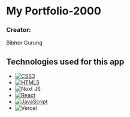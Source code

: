 # My Portfolio-2000
### Creator:
Bibhor Gurung

## Technologies used for this app
- [![CSS3](https://img.shields.io/badge/css3-%231572B6.svg?style=for-the-badge&logo=css3&logoColor=white)]()
- [![HTML5](https://img.shields.io/badge/html5-%23E34F26.svg?style=for-the-badge&logo=html5&logoColor=white)](https://html.com/)
- ![Next JS](https://img.shields.io/badge/Next-black?style=for-the-badge&logo=next.js&logoColor=white)
- [![React](https://img.shields.io/badge/React-20232A?style=for-the-badge&logo=react&logoColor=61DAFB)](https://reactjs.org/)
- [![JavaScript](https://img.shields.io/badge/javascript-%23323330.svg?style=for-the-badge&logo=javascript&logoColor=%23F7DF1E)]()
- ![Vercel](http://therealsujitk-vercel-badge.vercel.app/?app=therealsujitk-vercel-badge)
